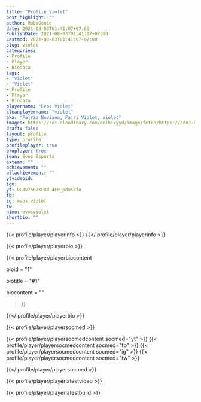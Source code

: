 ```yaml
---
title: "Profile Violet"
post_highlight: ""
author: MobaGenie
date: 2021-08-03T01:41:07+07:00
PublishDate: 2021-08-03T01:41:07+07:00
Lastmod: 2021-08-03T01:41:07+07:00
slug: violet
categories: 
- Profile 
- Player
- Biodata
tags: 
- "violet"
- "Violet"
- Profile 
- Player
- Biodata
playername: "Evos Violet"
cleanplayername: "violet"
aka: "Fajria Noviana, Fajri Violet, Violet"
images: https://res.cloudinary.com/drlhixyyd/image/fetch/https://cdn2-build.mobagenie.my.id/p/images/banner/player/full/violet.jpg
draft: false
layout: profile
type: profile
profileplayer: true
proplayer: true
team: Evos Esports 
exteam: "" 
achievement: ""
allachievement: ""
ytvideoid: 
ign: 
yt: UC8v75B7XL8d-4FP_pdmskfA
fb: 
ig: evos.violet
tw: 
nimo: evosviolet
shortbio: ""
---
```


{{< profile/player/playerinfo >}} {{</ profile/player/playerinfo >}}

{{< profile/player/playerbio >}}

{{< profile/player/playerbiocontent 

bioid = "1" 

biotitle = "#1" 

biocontent = ""

>}}

{{</ profile/player/playerbio >}}
 
{{< profile/player/playersocmed >}}

{{< profile/player/playersocmedcontent socmed="yt" >}} 
{{< profile/player/playersocmedcontent socmed="fb" >}} 
{{< profile/player/playersocmedcontent socmed="ig" >}} 
{{< profile/player/playersocmedcontent socmed="tw" >}} 

{{</ profile/player/playersocmed >}}

{{< profile/player/playerlatestvideo >}}

{{< profile/player/playerlatestbuild >}}